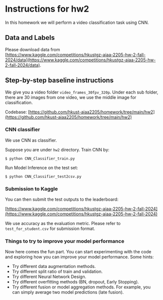 # Instructions for hw2

In this homework we will perform a video classification task using CNN.

## Data and Labels

Please download data from [https://www.kaggle.com/competitions/hkustgz-aiaa-2205-hw-2-fall-2024/data](https://www.kaggle.com/competitions/hkustgz-aiaa-2205-hw-2-fall-2024/data).

## Step-by-step baseline instructions

We give you a video folder `video_frames_30fpv_320p`. Under each sub folder, there are 30 images from one video, we use the middle image for classification.

Codebase: [https://github.com/hkust-aiaa2205/homework/tree/main/hw2](https://github.com/hkust-aiaa2205/homework/tree/main/hw2)

### CNN classifier

We use CNN as classifier.

Suppose you are under `hw2` directory. Train CNN by:

```
$ python CNN_Classifier_train.py
```

Run Model Inference on the test set:

```
$ python CNN_Classifier_test2csv.py
```


### Submission to Kaggle

You can then submit the test outputs to the leaderboard:

[https://www.kaggle.com/competitions/hkustgz-aiaa-2205-hw-2-fall-2024](https://www.kaggle.com/competitions/hkustgz-aiaa-2205-hw-2-fall-2024)

We use accuracy as the evaluation metric. Please refer to `test_for_student.csv` for submission format.

### Things to try to improve your model performance

Now here comes the fun part. You can start experimenting with the code and exploring how you can improve your model performance. Some hints:

+ Try different data augmentation methods.
+ Try different split ratio of train and validation.
+ Try different Neural Network Design.
+ Try different overfitting methods (BN, dropout, Early Stopping).
+ Try different fusion or model aggregation methods. For example, you can simply average two model predictions (late fusion).

